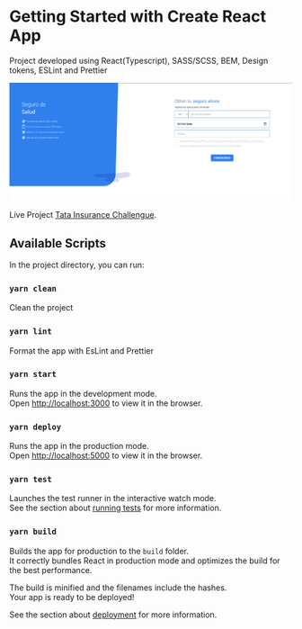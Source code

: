 # Getting Started with Create React App

Project developed using React(Typescript), SASS/SCSS, BEM, Design tokens, ESLint and Prettier

!['screen-laptop.png'](screen-laptop.png)

Live Project [Tata Insurance Challengue](https://acid-belief.surge.sh/).

## Available Scripts

In the project directory, you can run:

### `yarn clean`

Clean the project

### `yarn lint`

Format the app with EsLint and Prettier

### `yarn start`

Runs the app in the development mode.\
Open [http://localhost:3000](http://localhost:3000) to view it in the browser.

### `yarn deploy`

Runs the app in the production mode.\
Open [http://localhost:5000](http://localhost:5000) to view it in the browser.

### `yarn test`

Launches the test runner in the interactive watch mode.\
See the section about [running tests](https://facebook.github.io/create-react-app/docs/running-tests) for more information.

### `yarn build`

Builds the app for production to the `build` folder.\
It correctly bundles React in production mode and optimizes the build for the best performance.

The build is minified and the filenames include the hashes.\
Your app is ready to be deployed!

See the section about [deployment](https://facebook.github.io/create-react-app/docs/deployment) for more information.
